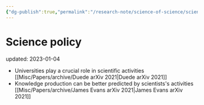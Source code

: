 ```yaml
---
{"dg-publish":true,"permalink":"/research-note/science-of-science/science-policy/","dgPassFrontmatter":true}
---
```



# Science policy
updated: 2023-01-04


- Universities play a crucial role in scientific activities [[Misc/Papers/archive/Duede arXiv 2021\|Duede arXiv 2021]]
- Knowledge production can be better predicted by scientists's activities [[Misc/Papers/archive/James Evans arXiv 2021\|James Evans arXiv 2021]]